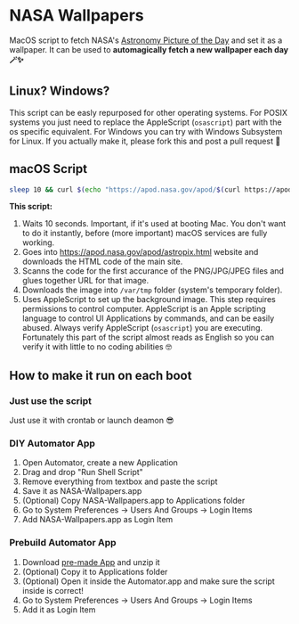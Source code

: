 # NASA Wallpapers
MacOS script to fetch NASA's [Astronomy Picture of the Day](https://apod.nasa.gov/apod/astropix.html) and set it as a wallpaper. It can be used to **automagically fetch a new wallpaper each day 🪄✨**

## Linux? Windows?
This script can be easly repurposed for other operating systems. For POSIX systems you just need to replace the AppleScript (`osascript`) part with the os specific equivalent. For Windows you can try with Windows Subsystem for Linux. If you actually make it, please fork this and post a pull request 🥺

## macOS Script

```zsh
sleep 10 && curl $(echo "https://apod.nasa.gov/apod/$(curl https://apod.nasa.gov/apod/astropix.html | grep -m 1 "png\|jpg\|jpeg" | awk -F '"' '{print $2}')") > /var/tmp/new-wallpaper && osascript -e 'tell application "Finder" to set desktop picture to POSIX file "/var/tmp/new-wallpaper"'
```
**This script:**

1. Waits 10 seconds. Important, if it's used at booting Mac. You don't want to do it instantly, before (more important) macOS services are fully working.
2. Goes into https://apod.nasa.gov/apod/astropix.html website and downloads the HTML code of the main site.
3. Scanns the code for the first accurance of the PNG/JPG/JPEG files and glues together URL for that image.
4. Downloads the image into `/var/tmp` folder (system's temporary folder).
5. Uses AppleScript to set up the background image. This step requires permissions to control computer. AppleScript is an Apple scripting language to control UI Applications by commands, and can be easily abused. Always verify AppleScript (`osascript`) you are executing. Fortunately this part of the script almost reads as English so you can verify it with little to no coding abilities 🤓

## How to make it run on each boot

### Just use the script
Just use it with crontab or launch deamon 😎

### DIY Automator App

1. Open Automator, create a new Application
2. Drag and drop "Run Shell Script"
3. Remove everything from textbox and paste the script
4. Save it as NASA-Wallpapers.app
5. (Optional) Copy NASA-Wallpapers.app to Applications folder
6. Go to System Preferences -> Users And Groups -> Login Items
7. Add NASA-Wallpapers.app as Login Item

### Prebuild Automator App

1. Download [pre-made App](https://github.com/vol24pl/NASA-Wallpaper/blob/main/NASA-wallpapers.zip) and unzip it
2. (Optional) Copy it to Applications folder
3. (Optional) Open it inside the Automator.app and make sure the script inside is correct!
4. Go to System Preferences -> Users And Groups -> Login Items
5. Add it as Login Item
